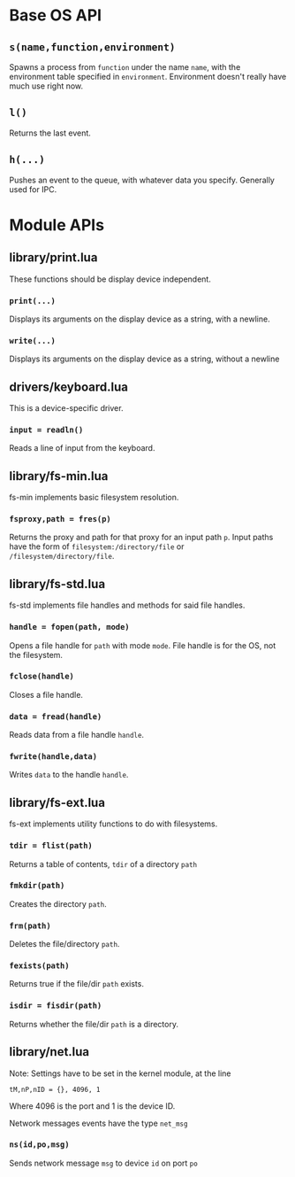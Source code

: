 # Base OS API
## `s(name,function,environment)`
Spawns a process from `function` under the name `name`, with the environment table specified in `environment`. Environment doesn't really have much use right now.

## `l() `
Returns the last event.

## `h(...)`
Pushes an event to the queue, with whatever data you specify. Generally used for IPC.
# Module APIs
## library/print.lua
These functions should be display device independent.
### `print(...)`
Displays its arguments on the display device as a string, with a newline.
### `write(...)`
Displays its arguments on the display device as a string, without a newline
## drivers/keyboard.lua
This is a device-specific driver.
### `input = readln()`
Reads a line of input from the keyboard.
## library/fs-min.lua
fs-min implements basic filesystem resolution.
### `fsproxy,path = fres(p)`
Returns the proxy and path for that proxy for an input path `p`. Input paths have the form of `filesystem:/directory/file` or `/filesystem/directory/file`.
## library/fs-std.lua
fs-std implements file handles and methods for said file handles.
### `handle = fopen(path, mode)`
Opens a file handle for `path` with mode `mode`. File handle is for the OS, not the filesystem.
### `fclose(handle)`
Closes a file handle.
### `data = fread(handle)`
Reads data from a file handle `handle`.
### `fwrite(handle,data)`
Writes `data` to the handle `handle`.
## library/fs-ext.lua
fs-ext implements utility functions to do with filesystems.
### `tdir = flist(path)`
Returns a table of contents, `tdir` of a directory `path`
### `fmkdir(path)`
Creates the directory `path`.
### `frm(path)`
Deletes the file/directory `path`.
### `fexists(path)`
Returns true if the file/dir `path` exists.
### `isdir = fisdir(path)`
Returns whether the file/dir `path` is a directory.
## library/net.lua
Note: Settings have to be set in the kernel module, at the line
```
tM,nP,nID = {}, 4096, 1
```
Where 4096 is the port and 1 is the device ID.

Network messages events have the type `net_msg`
### `ns(id,po,msg)`
Sends network message `msg` to device `id` on port `po`

